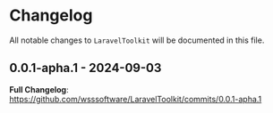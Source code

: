 # Changelog

All notable changes to `LaravelToolkit` will be documented in this file.

## 0.0.1-apha.1 - 2024-09-03

**Full Changelog**: https://github.com/wsssoftware/LaravelToolkit/commits/0.0.1-apha.1
